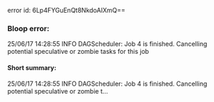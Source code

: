 error id: 6Lp4FYGuEnQt8NkdoAIXmQ==
### Bloop error:

25/06/17 14:28:55 INFO DAGScheduler: Job 4 is finished. Cancelling potential speculative or zombie tasks for this job
#### Short summary: 

25/06/17 14:28:55 INFO DAGScheduler: Job 4 is finished. Cancelling potential speculative or zombie t...